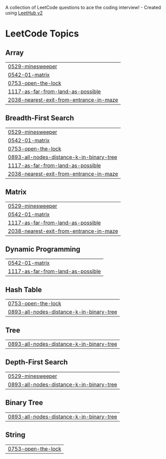 A collection of LeetCode questions to ace the coding interview! - Created using [LeetHub v2](https://github.com/arunbhardwaj/LeetHub-2.0)
<!---LeetCode Topics Start-->
# LeetCode Topics
## Array
|  |
| ------- |
| [0529-minesweeper](https://github.com/Ahmed-5/competitive-programming/tree/master/0529-minesweeper) |
| [0542-01-matrix](https://github.com/Ahmed-5/competitive-programming/tree/master/0542-01-matrix) |
| [0753-open-the-lock](https://github.com/Ahmed-5/competitive-programming/tree/master/0753-open-the-lock) |
| [1117-as-far-from-land-as-possible](https://github.com/Ahmed-5/competitive-programming/tree/master/1117-as-far-from-land-as-possible) |
| [2038-nearest-exit-from-entrance-in-maze](https://github.com/Ahmed-5/competitive-programming/tree/master/2038-nearest-exit-from-entrance-in-maze) |
## Breadth-First Search
|  |
| ------- |
| [0529-minesweeper](https://github.com/Ahmed-5/competitive-programming/tree/master/0529-minesweeper) |
| [0542-01-matrix](https://github.com/Ahmed-5/competitive-programming/tree/master/0542-01-matrix) |
| [0753-open-the-lock](https://github.com/Ahmed-5/competitive-programming/tree/master/0753-open-the-lock) |
| [0893-all-nodes-distance-k-in-binary-tree](https://github.com/Ahmed-5/competitive-programming/tree/master/0893-all-nodes-distance-k-in-binary-tree) |
| [1117-as-far-from-land-as-possible](https://github.com/Ahmed-5/competitive-programming/tree/master/1117-as-far-from-land-as-possible) |
| [2038-nearest-exit-from-entrance-in-maze](https://github.com/Ahmed-5/competitive-programming/tree/master/2038-nearest-exit-from-entrance-in-maze) |
## Matrix
|  |
| ------- |
| [0529-minesweeper](https://github.com/Ahmed-5/competitive-programming/tree/master/0529-minesweeper) |
| [0542-01-matrix](https://github.com/Ahmed-5/competitive-programming/tree/master/0542-01-matrix) |
| [1117-as-far-from-land-as-possible](https://github.com/Ahmed-5/competitive-programming/tree/master/1117-as-far-from-land-as-possible) |
| [2038-nearest-exit-from-entrance-in-maze](https://github.com/Ahmed-5/competitive-programming/tree/master/2038-nearest-exit-from-entrance-in-maze) |
## Dynamic Programming
|  |
| ------- |
| [0542-01-matrix](https://github.com/Ahmed-5/competitive-programming/tree/master/0542-01-matrix) |
| [1117-as-far-from-land-as-possible](https://github.com/Ahmed-5/competitive-programming/tree/master/1117-as-far-from-land-as-possible) |
## Hash Table
|  |
| ------- |
| [0753-open-the-lock](https://github.com/Ahmed-5/competitive-programming/tree/master/0753-open-the-lock) |
| [0893-all-nodes-distance-k-in-binary-tree](https://github.com/Ahmed-5/competitive-programming/tree/master/0893-all-nodes-distance-k-in-binary-tree) |
## Tree
|  |
| ------- |
| [0893-all-nodes-distance-k-in-binary-tree](https://github.com/Ahmed-5/competitive-programming/tree/master/0893-all-nodes-distance-k-in-binary-tree) |
## Depth-First Search
|  |
| ------- |
| [0529-minesweeper](https://github.com/Ahmed-5/competitive-programming/tree/master/0529-minesweeper) |
| [0893-all-nodes-distance-k-in-binary-tree](https://github.com/Ahmed-5/competitive-programming/tree/master/0893-all-nodes-distance-k-in-binary-tree) |
## Binary Tree
|  |
| ------- |
| [0893-all-nodes-distance-k-in-binary-tree](https://github.com/Ahmed-5/competitive-programming/tree/master/0893-all-nodes-distance-k-in-binary-tree) |
## String
|  |
| ------- |
| [0753-open-the-lock](https://github.com/Ahmed-5/competitive-programming/tree/master/0753-open-the-lock) |
<!---LeetCode Topics End-->